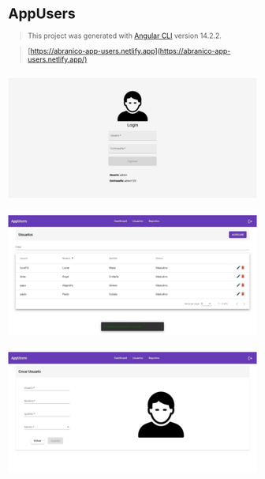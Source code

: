 # AppUsers

> This project was generated with [Angular CLI](https://github.com/angular/angular-cli) version 14.2.2.

> [https://abranico-app-users.netlify.app](https://abranico-app-users.netlify.app/)

![](/src/assets/img/README/login.jpeg)
---
![](/src/assets/img/README/usuarios.jpeg)
---
![](/src/assets/img/README/crear.jpeg)
---
